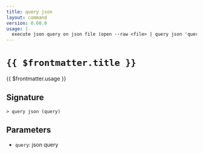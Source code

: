 ```yaml
---
title: query json
layout: command
version: 0.60.0
usage: |
  execute json query on json file (open --raw <file> | query json 'query string')
---
```


# `{{ $frontmatter.title }}`

<div style='white-space: pre-wrap;'>{{ $frontmatter.usage }}</div>

## Signature

```> query json (query)```

## Parameters

 -  `query`: json query
